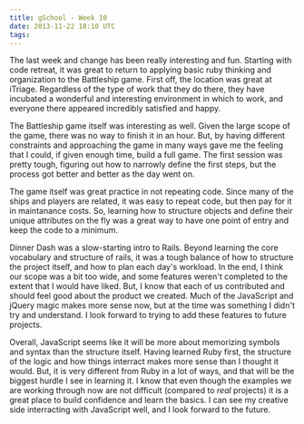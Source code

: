 ```yaml
---
title: gSchool - Week 10
date: 2013-11-22 18:10 UTC
tags:
---
```


The last week and change has been really interesting and fun. Starting with code retreat, it was great to return to applying basic ruby thinking and organization to the Battleship game. First off, the location was great at iTriage. Regardless of the type of work that they do there, they have incubated a wonderful and interesting environment in which to work, and everyone there appeared incredibly satisfied and happy. 

The Battleship game itself was interesting as well. Given the large scope of the game, there was no way to finish it in an hour. But, by having different constraints and approaching the game in many ways gave me the feeling that I could, if given enough time, build a full game. The first session was pretty tough, figuring out how to narrowly define the first steps, but the process got better and better as the day went on. 

The game itself was great practice in not repeating code. Since many of the ships and players are related, it was easy to repeat code, but then pay for it in maintanance costs. So, learning how to structure objects and define their unique attributes on the fly was a great way to have one point of entry and keep the code to a minimum. 

Dinner Dash was a slow-starting intro to Rails. Beyond learning the core vocabulary and structure of rails, it was a tough balance of how to structure the project itself, and how to plan each day's workload. In the end, I think our scope was a bit too wide, and some features weren't completed to the extent that I would have liked. But, I know that each of us contributed and should feel good about the product we created. Much of the JavaScript and jQuery magic makes more sense now, but at the time was something I didn't try and understand. I look forward to trying to add these features to future projects.

Overall, JavaScript seems like it will be more about memorizing symbols and syntax than the structure itself. Having learned Ruby first, the structure of the logic and how things interract makes more sense than I thought it would. But, it is very different from Ruby in a lot of ways, and that will be the biggest hurdle I see in learning it. I know that even though the examples we are working through now are not difficult (compared to *real* projects) it is a great place to build confidence and learn the basics. I can see my creative side interracting with JavaScript well, and I look forward to the future.
